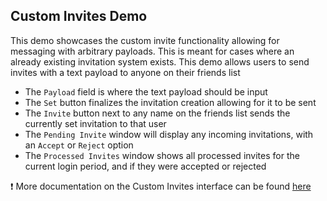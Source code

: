 ## **Custom Invites Demo**
This demo showcases the custom invite functionality allowing for messaging with arbitrary payloads. This is meant for cases where an already existing invitation system exists. This demo allows users to send invites with a text payload to anyone on their friends list
- The ``Payload`` field is where the text payload should be input
- The ``Set`` button finalizes the invitation creation allowing for it to be sent
- The ``Invite`` button next to any name on the friends list sends the currently set invitation to that user
- The ``Pending Invite`` window will display any incoming invitations, with an ``Accept`` or ``Reject`` option
- The ``Processed Invites`` window shows all processed invites for the current login period, and if they were accepted or rejected


❗ More documentation on the Custom Invites interface can be found [here](https://dev.epicgames.com/docs/game-services/custom-invites-interface)
